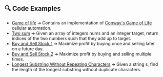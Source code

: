 ## 🔍 Code Examples
- [Game of life](game_of_life.md) ➔
 Contains an implementation of [Conway's Game of Life](https://en.wikipedia.org/wiki/Conway%27s_Game_of_Life) cellular automation.
- [Two sum](two_sum.md) ➔ Given an array of integers nums and an integer target, return indices of the two numbers such that they add up to target.
- [ Buy and Sell Stock 1](buy_and_sell_stock.md) ➔ Maximize profit by buying once and selling later on a future day.
- [ Buy and Sell Stock 2](buy_and_sell_stock_2.md) ➔ Maximize profit by buying and selling multiple times.
- [ Longest Substring Without Repeating Characters](longest_substr_no_char_repeats.md) ➔ Given a string s, find the length of the longest substring without duplicate characters.
